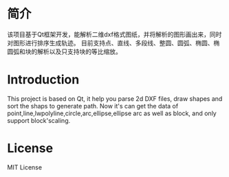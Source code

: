 #  简介
该项目基于Qt框架开发，能解析二维dxf格式图纸，并将解析的图形画出来，同时对图形进行排序生成轨迹。
目前支持点、直线、多段线、整圆、圆弧、椭圆、椭圆弧和块的解析以及只支持块的等比缩放。

# Introduction
This project is based on Qt, it help you parse 2d DXF files, draw shapes and sort the shaps to generate path.
Now it's can get the data of point,line,lwpolyline,circle,arc,ellipse,ellipse arc as well as block, and only support block'scaling.

# License
MIT License

